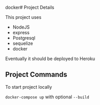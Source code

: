docker# Project Details

This project uses

 - NodeJS
 - express
 - Postgresql
 - sequelize
 - docker

Eventually it should be deployed to Heroku

## Project Commands
To start project locally

`docker-compose up` with optional `--build`


